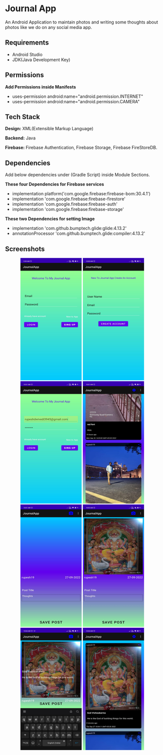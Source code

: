 # Journal App

An Android Application to maintain photos and writing some thoughts about photos like we do on any social media app.

## Requirements
- Android Studio
- JDK(Java Development Key)

## Permissions

**Add Permissions inside Manifests**

- uses-permission android:name="android.permission.INTERNET"
- uses-permission android:name="android.permission.CAMERA"

## Tech Stack

**Design:** XML(Extensible Markup Language)

**Backend:** Java

**Firebase:** Firebase Authentication, Firebase Storage, Firebase FireStoreDB.

## Dependencies
Add below dependencies under (Gradle Script) inside Module Sections.

**These four Dependencies for Firebase services**
- implementation platform('com.google.firebase:firebase-bom:30.4.1')
-  implementation 'com.google.firebase:firebase-firestore'
- implementation 'com.google.firebase:firebase-auth'
-  implementation 'com.google.firebase:firebase-storage'

**These two Dependencies for setting Image**
- implementation 'com.github.bumptech.glide:glide:4.13.2'
- annotationProcessor 'com.github.bumptech.glide:compiler:4.13.2'

## Screenshots

<p align="center">
    <img src="https://github.com/prog-cy/Journal-App/blob/master/screen1.jpeg" width = "200" height = "400" 
    margin = "10">
    <img src="https://github.com/prog-cy/Journal-App/blob/master/screen2.jpeg" width = "200" height = "400"
    margin = "10">
    <img src="https://github.com/prog-cy/Journal-App/blob/master/screen3.jpeg" width = "200" height = "400"
    margin = "10">    
    <img src="https://github.com/prog-cy/Journal-App/blob/master/screen4.jpeg" width = "200" height = "400"
    margin = "10"> 
     <img src="https://github.com/prog-cy/Journal-App/blob/master/screen5.jpeg" width = "200" height = "400"
    margin = "10">
     <img src="https://github.com/prog-cy/Journal-App/blob/master/screen6.jpeg" width = "200" height = "400"
    margin = "10">
     <img src="https://github.com/prog-cy/Journal-App/blob/master/screen7.jpeg" width = "200" height = "400"
    margin = "10">
     <img src="https://github.com/prog-cy/Journal-App/blob/master/screen8.jpeg" width = "200" height = "400"
    margin = "10">   
      
</p>